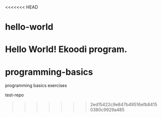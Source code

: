 <<<<<<< HEAD
# hello-world
Hello World! Ekoodi program.
=======
# programming-basics
programming basics exercises

test-repo
>>>>>>> 2ed15422c9e847b49516efb84150380c9929a485
